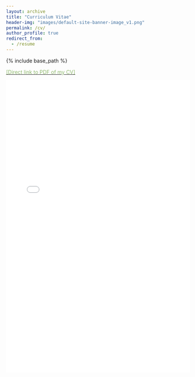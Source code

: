 ```yaml
---
layout: archive
title: "Curriculum Vitae"
header-img: "images/default-site-banner-image_v1.png"
permalink: /cv/
author_profile: true
redirect_from:
  - /resume
---
```


{% include base_path %}

[<font color="#90ba6e">[Direct link to PDF of my CV]</font>](https://hratliff.com/files/CV_Hunter_Ratliff_public.pdf)

<iframe src="/files/CV_Hunter_Ratliff_public.pdf" style="width: 100%;height: 800px;border: none;"></iframe>

<!-- [[Direct link to PDF of my older, more traditionally styled CV]](https://hratliff.com/files/CV_Hunter_Ratliff.pdf) -->

<!-- <embed src="http://lindt8.github.io/files/CV_Hunter_Ratliff.pdf" width="650" height="1800" type='application/pdf'> -->

